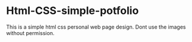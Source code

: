 # Html-CSS-simple-potfolio
This is a simple html css personal web page design. 
Dont use the images without permission.
